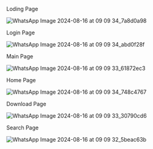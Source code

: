 Loding Page

![WhatsApp Image 2024-08-16 at 09 09 34_7a8d0a98](https://github.com/user-attachments/assets/2e6696ab-4ef9-4e3e-acf9-bb8154a1f595)

Login Page

![WhatsApp Image 2024-08-16 at 09 09 34_abd0f28f](https://github.com/user-attachments/assets/e521015b-58d2-458f-bf6b-18594a485188)

Main Page

![WhatsApp Image 2024-08-16 at 09 09 33_61872ec3](https://github.com/user-attachments/assets/a2d93acc-1371-42e8-8131-690aeb987058)

Home Page

![WhatsApp Image 2024-08-16 at 09 09 34_748c4767](https://github.com/user-attachments/assets/cb9560a7-415f-4ccc-9dab-35caa40c2803)

Download Page

![WhatsApp Image 2024-08-16 at 09 09 33_30790cd6](https://github.com/user-attachments/assets/d1f7e404-49b7-4dc0-8098-59daa75223eb)

Search Page

![WhatsApp Image 2024-08-16 at 09 09 32_5beac63b](https://github.com/user-attachments/assets/2b29b6a6-f18d-45c0-9708-cfad8c69053a)


